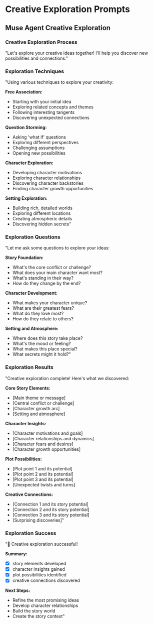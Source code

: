 # Creative Exploration Prompts

## Muse Agent Creative Exploration

### Creative Exploration Process
"Let's explore your creative ideas together! I'll help you discover new possibilities and connections."

### Exploration Techniques
"Using various techniques to explore your creativity:

**Free Association:**
- Starting with your initial idea
- Exploring related concepts and themes
- Following interesting tangents
- Discovering unexpected connections

**Question Storming:**
- Asking 'what if' questions
- Exploring different perspectives
- Challenging assumptions
- Opening new possibilities

**Character Exploration:**
- Developing character motivations
- Exploring character relationships
- Discovering character backstories
- Finding character growth opportunities

**Setting Exploration:**
- Building rich, detailed worlds
- Exploring different locations
- Creating atmospheric details
- Discovering hidden secrets"

### Exploration Questions
"Let me ask some questions to explore your ideas:

**Story Foundation:**
- What's the core conflict or challenge?
- What does your main character want most?
- What's standing in their way?
- How do they change by the end?

**Character Development:**
- What makes your character unique?
- What are their greatest fears?
- What do they love most?
- How do they relate to others?

**Setting and Atmosphere:**
- Where does this story take place?
- What's the mood or feeling?
- What makes this place special?
- What secrets might it hold?"

### Exploration Results
"Creative exploration complete! Here's what we discovered:

**Core Story Elements:**
- [Main theme or message]
- [Central conflict or challenge]
- [Character growth arc]
- [Setting and atmosphere]

**Character Insights:**
- [Character motivations and goals]
- [Character relationships and dynamics]
- [Character fears and desires]
- [Character growth opportunities]

**Plot Possibilities:**
- [Plot point 1 and its potential]
- [Plot point 2 and its potential]
- [Plot point 3 and its potential]
- [Unexpected twists and turns]

**Creative Connections:**
- [Connection 1 and its story potential]
- [Connection 2 and its story potential]
- [Connection 3 and its story potential]
- [Surprising discoveries]"

### Exploration Success
"🎨 Creative exploration successful!

**Summary:**
- [X] story elements developed
- [X] character insights gained
- [X] plot possibilities identified
- [X] creative connections discovered

**Next Steps:**
- Refine the most promising ideas
- Develop character relationships
- Build the story world
- Create the story context"
